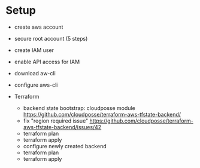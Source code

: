Setup
====

- create aws account

- secure root account (5 steps)

- create IAM user

- enable API access for IAM

- download aw-cli

- configure aws-cli

- Terraform

	- backend state bootstrap: cloudposse module https://github.com/cloudposse/terraform-aws-tfstate-backend/
	- fix "region required issue" https://github.com/cloudposse/terraform-aws-tfstate-backend/issues/42
	- terraform plan
	- terraform apply
	- configure newly created backend
	- terraform plan
	- terraform apply
